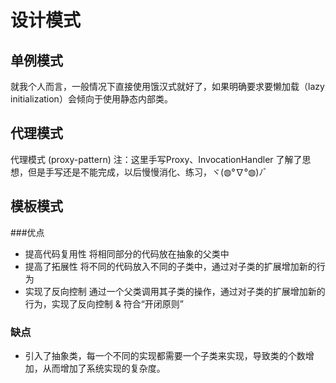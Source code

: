 # 设计模式
## 单例模式
就我个人而言，一般情况下直接使用饿汉式就好了，如果明确要求要懒加载（lazy initialization）会倾向于使用静态内部类。
## 代理模式
代理模式 (proxy-pattern) 注：这里手写Proxy、InvocationHandler 了解了思想，但是手写还是不能完成，以后慢慢消化、练习，ヾ(◍°∇°◍)ﾉﾞ
## 模板模式
###优点
- 提高代码复用性
将相同部分的代码放在抽象的父类中
- 提高了拓展性
将不同的代码放入不同的子类中，通过对子类的扩展增加新的行为
- 实现了反向控制
通过一个父类调用其子类的操作，通过对子类的扩展增加新的行为，实现了反向控制 & 符合“开闭原则”
### 缺点
- 引入了抽象类，每一个不同的实现都需要一个子类来实现，导致类的个数增加，从而增加了系统实现的复杂度。